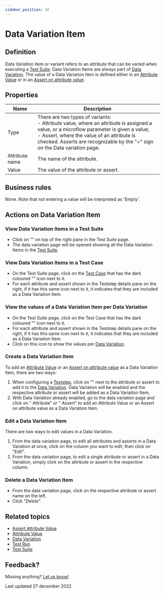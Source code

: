```yaml
---
sidebar_position: 10
---
```



# Data Variation Item


## Definition

Data Variation Item or variant refers to an attribute that can be varied when executing a [Test Suite](test-suite). 
Data Variation Items are always part of [Data Variation](datavariation).
The value of a Data Variation Item is defined either in an [Attribute Value](attribute-value) or in an [Assert on attribute value](assert-attribute-value).

## Properties
| Name           | Description                                                                                                                                                                                                                                                                           |
| -------------- | ------------------------------------------------------------------------------------------------------------------------------------------------------------------------------------------------------------------------------------------------------------------------------------- |
| Type           | There are two types of variants: <br /> - Attribute value, where an attribute is assigned a value, or a microflow parameter is given a value; <br /> - Assert, where the value of an attribute is checked. Asserts are recognizable by the "=" sign on the Data variation page.<br /> |
| Attribute name | The name of the attribute.                                                                                                                                                                                                                                                            |
| Value          | The value of the attribute or assert.                                                                                                                                                                                                                                                 |

## Business rules
None.
Note that not entering a value will be interpreted as 'Empty'.

## Actions on Data Variation Item

### View Data Variation Items in a Test Suite
- Click on "<i class="fas fa-table"></i>" on top of the right pane in the Test Suite page. 
- The data variation page will be opened showing all the Data Variation Items in the [Test Suite](test-suite).

### View Data Variation Items in a Test Case
- On the Test Suite page, click on the [Test Case](test-case) that has the dark coloured "<i class="fas fa-table"></i>" icon next to it.
- For each attribute and assert shown in the Teststep details pane on the right, if it has this same icon next to it, it indicates that they are included as a Data Variation Item.

### View the values of a Data Variation Item per Data Variation
- On the Test Suite page, click on the Test Case that has the dark coloured "<i class="fas fa-table"></i>" icon next to it.
- For each attribute and assert shown in the Teststep details pane on the right, if it has this same icon next to it, it indicates that they are included as a Data Variation Item.
- Click on this icon to show the values per [Data Variation](datavariation).

### Create a Data Variation Item
To add an [Attribute Value](attribute-value) or an [Assert on attribute value](assert-attribute-value) as a Data Variation Item, there are two ways:
1. When configuring a [Teststep](teststep), click on "<i class="fas fa-table"></i>" next to the attribute or assert to add it to the [Data Variation](datavariation). Data Variation will be enabled and the respective attribute or assert will be added as a Data Variation Item;
2. With Data Variation already enabled, go to the data variation page and click on "<i class="fal fa-info-circle"></i> Attribute" or "<i class="fal fa-info-circle"></i> Assert" to add an Attribute Value or an Assert on attribute value as a Data Variation Item.

### Edit a Data Variation Item
There are two ways to edit values in a Data Variation. 
1. From the data variation page, to edit all attributes and asserts in a Data Variation at once, click on the column you want to edit, then click on "*Edit*".
2. From the data variation page, to edit a single attribute or assert in a Data Variation, simply click on the attribute or assert in the respective column.

### Delete a Data Variation Item
- From the data variation page, click on the respective attribute or assert name on the left.
- Click "*Delete*".

## Related topics
- [Assert Attribute Value](assert-attribute-value)
- [Attribute Value](attribute-value)
- [Data Variation](datavariation)
- [Test Run](test-run)
- [Test Suite](test-suite)

## Feedback?
Missing anything? [Let us know!](mailto:support@menditect.com)

Last updated 27 december 2022